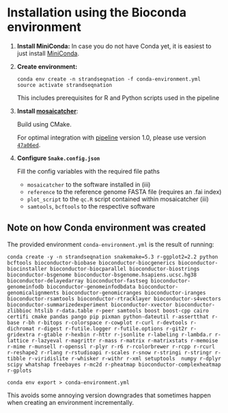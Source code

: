 # Installation using the Bioconda environment

1. **Install MiniConda:**
In case you do not have Conda yet, it is easiest to just install
[MiniConda](https://conda.io/miniconda.html).

2. **Create environment:**

	```
	conda env create -n strandseqnation -f conda-environment.yml
	source activate strandseqnation
	```
	
	This includes prerequisites for R and Python scripts used in the pipeline

3. **Install [mosaicatcher](https://github.com/friendsofstrandseq/mosaicatcher)**:

	Build using CMake.

	For optimal integration with [pipeline](https://github.com/friendsofstrandseq/pipeline)
	version 1.0, please use version
	[`47a06ed`](https://github.com/friendsofstrandseq/mosaicatcher/commit/47a06ed6f742c97d53d736fd11c54ff2fabd53c9).
	
 4. **Configure `Snake.config.json`**

	Fill the config variables with the required file paths
	
	* `mosaicatcher` to the software installed in (iii)
	* `reference` to the reference genome FASTA file (requires an .fai index)
	* `plot_script` to the `qc.R` script contained within mosaicatcher (iii)
	* `samtools`, `bcftools` to the respective software

## Note on how Conda environment was created
The provided environment `conda-environment.yml` is the result of running:

```
conda create -y -n strandseqnation snakemake=5.3 r-ggplot2=2.2 python bcftools bioconductor-biobase bioconductor-biocgenerics bioconductor-biocinstaller bioconductor-biocparallel bioconductor-biostrings bioconductor-bsgenome bioconductor-bsgenome.hsapiens.ucsc.hg38 bioconductor-delayedarray bioconductor-fastseg bioconductor-genomeinfodb bioconductor-genomeinfodbdata bioconductor-genomicalignments bioconductor-genomicranges bioconductor-iranges bioconductor-rsamtools bioconductor-rtracklayer bioconductor-s4vectors bioconductor-summarizedexperiment bioconductor-xvector bioconductor-zlibbioc htslib r-data.table r-peer samtools boost boost-cpp cairo certifi cmake pandas pango pip pixman python-dateutil r-assertthat r-base r-bh r-bitops r-colorspace r-cowplot r-curl r-devtools r-dichromat r-digest r-futile.logger r-futile.options r-git2r r-gridextra r-gtable r-hexbin r-httr r-jsonlite r-labeling r-lambda.r r-lattice r-lazyeval r-magrittr r-mass r-matrix r-matrixstats r-memoise r-mime r-munsell r-openssl r-plyr r-r6 r-rcolorbrewer r-rcpp r-rcurl r-reshape2 r-rlang r-rstudioapi r-scales r-snow r-stringi r-stringr r-tibble r-viridislite r-whisker r-withr r-xml setuptools  numpy r-dplyr scipy whatshap freebayes r-mc2d r-pheatmap bioconductor-complexheatmap r-gplots

conda env export > conda-environment.yml
```

This avoids some annoying version downgrades that sometimes happen when creating an environment incrementally.
